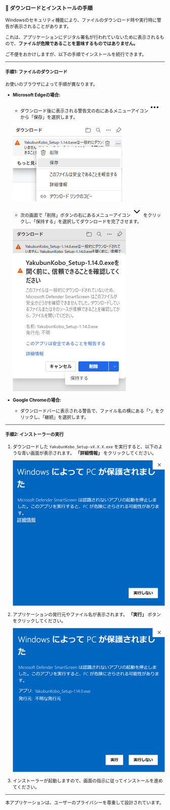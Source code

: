 ### 📝 ダウンロードとインストールの手順

Windowsのセキュリティ機能により、ファイルのダウンロード時や実行時に警告が表示されることがあります。

これは、アプリケーションにデジタル署名が行われていないために表示されるもので、**ファイルが危険であることを意味するものではありません。**

ご不便をおかけしますが、以下の手順でインストールを続行できます。

---

#### 手順1: ファイルのダウンロード

お使いのブラウザによって手順が異なります。

*   **Microsoft Edgeの場合:**
    *   ダウンロード後に表示される警告文の右にあるメニューアイコン ![メニュー](https://raw.githubusercontent.com/suzuryuquark/Yakubun_Kobo_Project/main/assets/ellipsis.svg) から「保存」を選択します。

    ![Edgeのダウンロード警告のスクリーンショット](https://raw.githubusercontent.com/suzuryuquark/Yakubun_Kobo_Project/main/assets/edge_download_warning.png)

    *   次の画面で「削除」ボタンの右にあるメニューアイコン ![詳細メニュー](https://raw.githubusercontent.com/suzuryuquark/Yakubun_Kobo_Project/main/assets/chevron-arrow-down.svg) をクリックし、「保持する」を選択してダウンロードを完了させます。

    ![Edgeのダウンロード警告のスクリーンショット2](https://raw.githubusercontent.com/suzuryuquark/Yakubun_Kobo_Project/main/assets/edge_download_warning2.png)

*   **Google Chromeの場合:**
    *   ダウンロードバーに表示される警告で、ファイル名の横にある「^」をクリックし、「継続」を選択します。

---

#### 手順2: インストーラーの実行

1.  ダウンロードした `YakubunKobo_Setup-vX.X.X.exe` を実行すると、以下のような青い画面が表示されます。
    **「詳細情報」** をクリックしてください。

    ![Windows Defender SmartScreenの警告画面のスクリーンショット](https://raw.githubusercontent.com/suzuryuquark/Yakubun_Kobo_Project/main/assets/Windows_Defender_SmartScreen_warning.png)

2.  アプリケーションの発行元やファイル名が表示されます。
    **「実行」** ボタンをクリックしてください。

    ![Windows Defender SmartScreenの警告画面のスクリーンショット2](https://raw.githubusercontent.com/suzuryuquark/Yakubun_Kobo_Project/main/assets/Windows_Defender_SmartScreen_warning2.png)

3.  インストーラーが起動しますので、画面の指示に従ってインストールを進めてください。

---

本アプリケーションは、ユーザーのプライバシーを尊重して設計されています。
